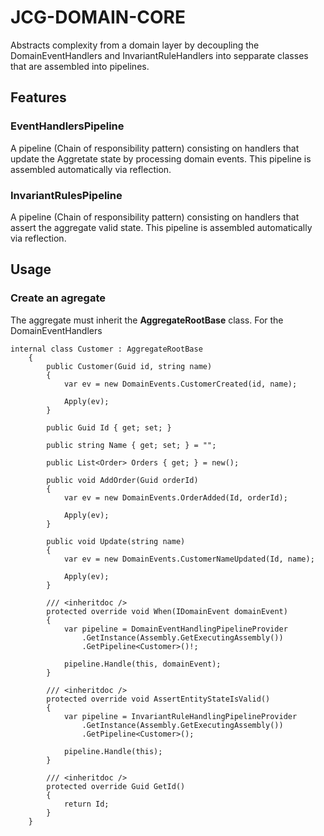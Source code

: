 # JCG-DOMAIN-CORE

Abstracts complexity from a domain layer by decoupling the DomainEventHandlers and
InvariantRuleHandlers into sepparate classes that are assembled into pipelines.

## Features

### EventHandlersPipeline
A pipeline (Chain of responsibility pattern) consisting on handlers that update the Aggretate state by processing domain events.
This pipeline is assembled automatically via reflection.

### InvariantRulesPipeline
A pipeline (Chain of responsibility pattern) consisting on handlers that assert the aggregate valid state.
This pipeline is assembled automatically via reflection.

## Usage

### Create an agregate
The aggregate must inherit the **AggregateRootBase** class. For the DomainEventHandlers
```
internal class Customer : AggregateRootBase
    {
        public Customer(Guid id, string name)
        {
            var ev = new DomainEvents.CustomerCreated(id, name);

            Apply(ev);
        }

        public Guid Id { get; set; }

        public string Name { get; set; } = "";

        public List<Order> Orders { get; } = new();

        public void AddOrder(Guid orderId)
        {
            var ev = new DomainEvents.OrderAdded(Id, orderId);

            Apply(ev);
        }

        public void Update(string name)
        {
            var ev = new DomainEvents.CustomerNameUpdated(Id, name);

            Apply(ev);
        }

        /// <inheritdoc />
        protected override void When(IDomainEvent domainEvent)
        {
            var pipeline = DomainEventHandlingPipelineProvider
                .GetInstance(Assembly.GetExecutingAssembly())
                .GetPipeline<Customer>()!;

            pipeline.Handle(this, domainEvent);
        }

        /// <inheritdoc />
        protected override void AssertEntityStateIsValid()
        {
            var pipeline = InvariantRuleHandlingPipelineProvider
                .GetInstance(Assembly.GetExecutingAssembly())
                .GetPipeline<Customer>();

            pipeline.Handle(this);
        }

        /// <inheritdoc />
        protected override Guid GetId()
        {
            return Id;
        }
    }
```
